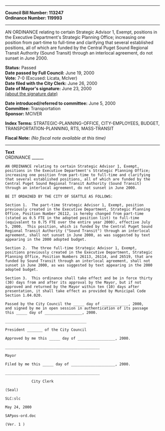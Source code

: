 * * * * *  
  
**Council Bill Number: [](#h0)[](#h2)113247**   
**Ordinance Number: 119993**  
  
* * * * *  
  
AN ORDINANCE relating to certain Strategic Advisor 1, Exempt, positions in the Executive Department's Strategic Planning Office; increasing one position from part-time to full-time and clarifying that several established positions, all of which are funded by the Central Puget Sound Regional Transit Authority (Sound Transit) through an interlocal agreement, do not sunset in June 2000.  
  
**Status:** Passed   
**Date passed by Full Council:** June 19, 2000   
**Vote:** 7-0 (Excused: Licata, McIver)   
**Date filed with the City Clerk:** June 26, 2000   
**Date of Mayor's signature:** June 23, 2000   
[(about the signature date)](/~public/approvaldate.htm)   
  
  
**Date introduced/referred to committee:** June 5, 2000   
**Committee:** Transportation   
**Sponsor:** MCIVER   
  
**Index Terms:** STRATEGIC-PLANNING-OFFICE, CITY-EMPLOYEES, BUDGET, TRANSPORTATION-PLANNING, RTS, MASS-TRANSIT  
  
**Fiscal Note:** *(No fiscal note available at this time)*  
  
* * * * *  
  
**Text**  
    ORDINANCE ______  
  
    AN ORDINANCE relating to certain Strategic Advisor 1, Exempt,  
    positions in the Executive Department's Strategic Planning Office;  
    increasing one position from part-time to full-time and clarifying  
    that several established positions, all of which are funded by the  
    Central Puget Sound Regional Transit Authority (Sound Transit)  
    through an interlocal agreement, do not sunset in June 2000.  
  
    BE IT ORDAINED BY THE CITY OF SEATTLE AS FOLLOWS:  
  
    Section 1.  The part-time Strategic Advisor 1, Exempt, position  
    previously created in the Executive Department, Strategic Planning  
    Office, Position Number 26112, is hereby changed from part-time  
    (stated as 0.5 FTE in the adopted position list) to full-time  
    (equivalent to 0.75 FTE over the entire year 2000), effective July  
    5, 2000.  This position, which is funded by the Central Puget Sound  
    Regional Transit Authority ("Sound Transit") through an interlocal  
    agreement, shall not sunset in June 2000, as was suggested by text  
    appearing in the 2000 adopted budget.  
  
    Section 2.  The three full-time Strategic Advisor 1, Exempt,  
    positions previously created in the Executive Department, Strategic  
    Planning Office, Position Numbers 26113, 26114, and 26519, that are  
    funded by Sound Transit through an interlocal agreement, shall not  
    sunset in June 2000, as was suggested by text appearing in the 2000  
    adopted budget.  
  
    Section 3.  This ordinance shall take effect and be in force thirty  
    (30) days from and after its approval by the Mayor, but if not  
    approved and returned by the Mayor within ten (10) days after  
    presentation, it shall take effect as provided by Municipal Code  
    Section 1.04.020.  
  
    Passed by the City Council the _____ day of ____________, 2000,  
    and signed by me in open session in authentication of its passage  
    this _____ day of _________________, 2000.  
  
    _____________________________________  
  
    President _______ of the City Council  
  
    Approved by me this _____ day of _________________, 2000.  
  
    ___________________________________________  
  
    Mayor  
  
    Filed by me this _____ day of ____________________, 2000.  
  
    ___________________________________________  
  
                City Clerk  
  
    (Seal)  
  
    SLC:slc  
  
    May 24, 2000  
  
    SAPpos-ord.doc  
  
    (Ver. 1 )  
